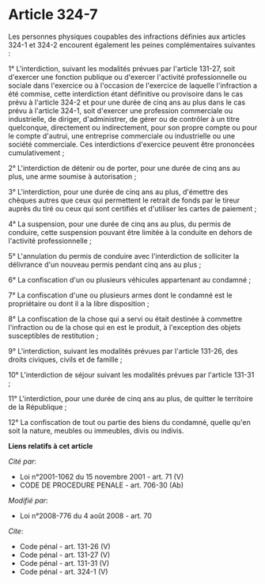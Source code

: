 # Article 324-7

Les personnes physiques coupables des infractions définies aux articles 324-1 et 324-2 encourent également les peines
complémentaires suivantes : 

1° L'interdiction, suivant les modalités prévues par l'article 131-27, soit d'exercer une fonction publique ou d'exercer
l'activité professionnelle ou sociale dans l'exercice ou à l'occasion de l'exercice de laquelle l'infraction a été commise,
cette interdiction étant définitive ou provisoire dans le cas prévu à l'article 324-2 et pour une durée de cinq ans au plus
dans le cas prévu à l'article 324-1, soit d'exercer une profession commerciale ou industrielle, de diriger, d'administrer, de
gérer ou de contrôler à un titre quelconque, directement ou indirectement, pour son propre compte ou pour le compte d'autrui,
une entreprise commerciale ou industrielle ou une société commerciale. Ces interdictions d'exercice peuvent être prononcées
cumulativement ; 

2° L'interdiction de détenir ou de porter, pour une durée de cinq ans au plus, une arme soumise à autorisation ; 

3° L'interdiction, pour une durée de cinq ans au plus, d'émettre des chèques autres que ceux qui permettent le retrait de
fonds par le tireur auprès du tiré ou ceux qui sont certifiés et d'utiliser les cartes de paiement ; 

4° La suspension, pour une durée de cinq ans au plus, du permis de conduire, cette suspension pouvant être limitée à la
conduite en dehors de l'activité professionnelle ; 

5° L'annulation du permis de conduire avec l'interdiction de solliciter la délivrance d'un nouveau permis pendant cinq ans au
plus ; 

6° La confiscation d'un ou plusieurs véhicules appartenant au condamné ; 

7° La confiscation d'une ou plusieurs armes dont le condamné est le propriétaire ou dont il a la libre disposition ; 

8° La confiscation de la chose qui a servi ou était destinée à commettre l'infraction ou de la chose qui en est le produit, à
l'exception des objets susceptibles de restitution ; 

9° L'interdiction, suivant les modalités prévues par l'article 131-26, des droits civiques, civils et de famille ; 

10° L'interdiction de séjour suivant les modalités prévues par l'article 131-31 ; 

11° L'interdiction, pour une durée de cinq ans au plus, de quitter le territoire de la République ; 

12° La confiscation de tout ou partie des biens du condamné, quelle qu'en soit la nature, meubles ou immeubles, divis ou
indivis.

**Liens relatifs à cet article**

_Cité par_:

  - Loi n°2001-1062 du 15 novembre 2001 - art. 71 (V)
  - CODE DE PROCEDURE PENALE - art. 706-30 (Ab)

_Modifié par_:

  - Loi n°2008-776 du 4 août 2008 - art. 70

_Cite_:

  - Code pénal - art. 131-26 (V)
  - Code pénal - art. 131-27 (V)
  - Code pénal - art. 131-31 (V)
  - Code pénal - art. 324-1 (V)
